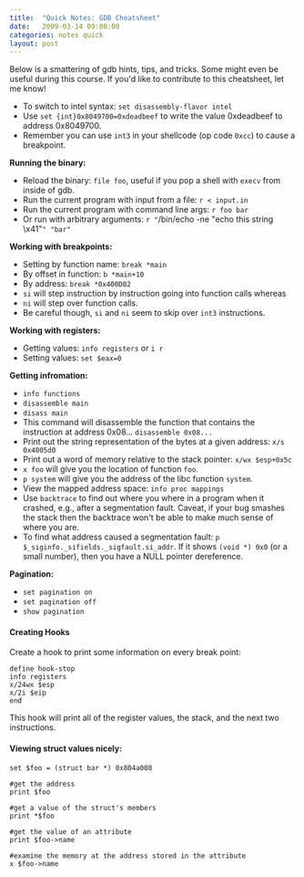 ```yaml
---
title:  "Quick Notes: GDB Cheatsheet"
date:   2099-03-14 09:00:00
categories: notes quick
layout: post
---
```


Below is a smattering of gdb hints, tips, and tricks. Some might even be useful
during this course.  If you'd like to contribute to this cheatsheet, let me know!

 - To switch to intel syntax: `set disassembly-flavor intel`
 - Use `set {int}0x8049700=0xdeadbeef` to write the value 0xdeadbeef to address 0x8049700.
 - Remember you can use `int3` in your shellcode (op code `0xcc`) to cause a breakpoint.


**Running the binary:**
 - Reload the binary: `file foo`, useful if you pop a shell with `execv` from inside
of gdb.
 - Run the current program with input from a file: `r < input.in`
 - Run the current program with command line args: `r foo bar`
 - Or run with arbitrary arguments: `r "`/bin/echo -ne "echo this string \x41"`" "bar"`


**Working with breakpoints:**
 - Setting by function name: `break *main`
 - By offset in function: `b *main+10`
 - By address: `break *0x400D02`
 - `si` will step instruction by instruction going into function calls whereas
 - `ni` will step over function calls.
 - Be careful though, `si` and `ni` seem to skip over `int3` instructions.

**Working with registers:**
 - Getting values: `info registers` or `i r`
 - Setting values: `set $eax=0`

**Getting infromation:**
 - `info functions`
 - `disassemble main`
 - `disass main`
 - This command will disassemble the function that contains the instruction at
   address 0x08... `disassemble 0x08...`
 - Print out the string representation of the bytes at a given address: `x/s 0x4005d0` 
 - Print out a word of memory relative to the stack pointer: `x/wx $esp+0x5c` 
 - `x foo` will give you the location of function `foo`.
 - `p system` will give you the address of the libc function `system`.
 - View the mapped address space: `info proc mappings`
 - Use `backtrace` to find out where you where in a program when it crashed, e.g.,
after a segmentation fault. Caveat, if your bug smashes the stack then the
backtrace won't be able to make much sense of where you are.
 - To find what address caused a segmentation fault: `p $_siginfo._sifields._sigfault.si_addr`. If it shows `(void *) 0x0` (or a small number), then you have a NULL pointer dereference.


**Pagination:**
 - `set pagination on`
 - `set pagination off`
 - `show pagination`



#### Creating Hooks 

Create a hook to print some information on every break point:

```
define hook-stop
info registers
x/24wx $esp
x/2i $eip
end
```
This hook will print all of the register values, the stack, and the next two
instructions.


#### Viewing struct values nicely:

```
set $foo = (struct bar *) 0x804a008

#get the address
print $foo

#get a value of the struct's members
print *$foo

#get the value of an attribute
print $foo->name

#examine the memory at the address stored in the attribute
x $foo->name
```


